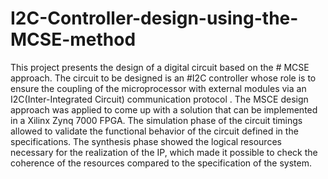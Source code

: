 # I2C-Controller-design-using-the-MCSE-method
This project presents the design of a digital circuit based on the # MCSE approach.
The circuit to be designed is an #I2C controller whose role is to ensure the coupling of the microprocessor with external modules via an I2C(Inter-Integrated Circuit) communication protocol . 
The MSCE design approach was applied to come up with a solution that can be implemented in a Xilinx Zynq 7000 FPGA.
The simulation phase of the circuit timings allowed to validate the functional behavior of the circuit defined in the specifications.
The synthesis phase showed the logical resources necessary for the realization of the IP, which made it possible to check the coherence of the resources compared to the specification of the system.
